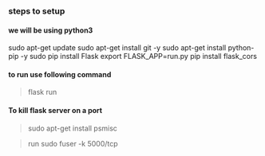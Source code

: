 ### steps to setup

#### we will be using python3
sudo apt-get update
sudo apt-get install git -y
sudo apt-get install python-pip -y
sudo pip install Flask
export FLASK_APP=run.py
pip install flask_cors

#### to run use following command
> flask run


#### To kill flask server on a port

> sudo apt-get install psmisc

> run sudo fuser -k 5000/tcp
